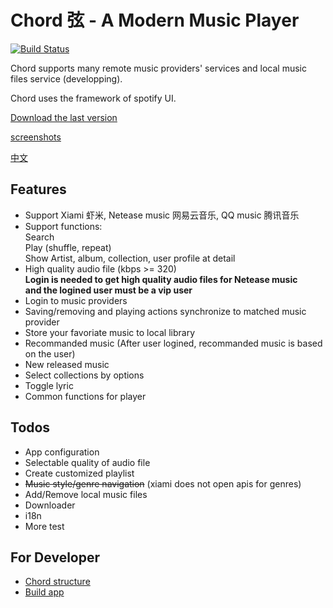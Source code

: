 # Chord 弦 - A Modern Music Player

[![Build Status](https://travis-ci.org/PeterDing/chord.svg?branch=master)](https://travis-ci.org/PeterDing/chord)

Chord supports many remote music providers' services and local music files service (developping).

Chord uses the framework of spotify UI.

[Download the last version](https://github.com/PeterDing/chord/releases)

[screenshots](docs/screenshots.md)

[中文](README_ZH.md)

## Features

* Support Xiami 虾米, Netease music 网易云音乐, QQ music 腾讯音乐
* Support functions:  
  Search  
  Play (shuffle, repeat)  
  Show Artist, album, collection, user profile at detail
* High quality audio file (kbps >= 320)  
  **Login is needed to get high quality audio files for Netease music**  
  **and the logined user must be a vip user**
* Login to music providers
* Saving/removing and playing actions synchronize to matched music provider
* Store your favoriate music to local library
* Recommanded music (After user logined, recommanded music is based on the user)
* New released music
* Select collections by options
* Toggle lyric
* Common functions for player

## Todos

- App configuration
- Selectable quality of audio file
- Create customized playlist
- ~~Music style/genre navigation~~ (xiami does not open apis for genres)
- Add/Remove local music files
- Downloader
- i18n
- More test

## For Developer

- [Chord structure](docs/chord.md)
- [Build app](docs/build.md)
